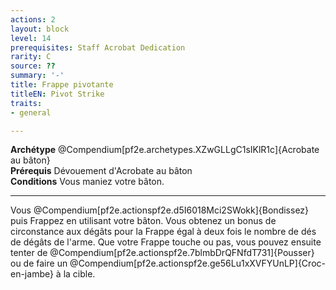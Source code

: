 ```yaml
---
actions: 2
layout: block
level: 14
prerequisites: Staff Acrobat Dedication
rarity: C
source: ??
summary: '-'
title: Frappe pivotante
titleEN: Pivot Strike
traits:
- general

---
```


<p><span><strong>Archétype</strong> @Compendium[pf2e.archetypes.XZwGLLgC1sIKlR1c]{Acrobate au bâton}<br><strong>Prérequis</strong> Dévouement d'Acrobate au bâton<br><strong>Conditions</strong> Vous maniez votre bâton.<br></span></p>
<hr>
<p>Vous @Compendium[pf2e.actionspf2e.d5I6018Mci2SWokk]{Bondissez} puis Frappez en utilisant votre bâton. Vous obtenez un bonus de circonstance aux dégâts pour la Frappe égal à deux fois le nombre de dés de dégâts de l'arme. Que votre Frappe touche ou pas, vous pouvez ensuite tenter de @Compendium[pf2e.actionspf2e.7blmbDrQFNfdT731]{Pousser} ou de faire un @Compendium[pf2e.actionspf2e.ge56Lu1xXVFYUnLP]{Croc-en-jambe} à la cible.&nbsp;</p>